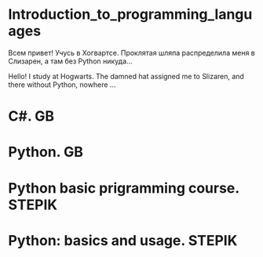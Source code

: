 # Introduction_to_programming_languages
Всем привет! Учусь в Хогвартсе. Проклятая шляпа распределила меня в Слизарен, а там без Python никуда...

Hello! I study at Hogwarts. The damned hat assigned me to Slizaren, and there without Python, nowhere ...

# C#. GB

# Python. GB

# Python basic prigramming course. STEPIK

# Python: basics and usage. STEPIK
